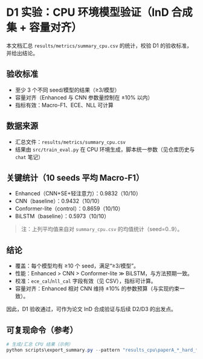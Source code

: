 # D1 实验：CPU 环境模型验证（InD 合成集 + 容量对齐）

本文档汇总 `results/metrics/summary_cpu.csv` 的统计，校验 D1 的验收标准，并给出结论。

## 验收标准
- 至少 3 个不同 seed/模型的结果（≥3/模型）
- 容量对齐（Enhanced 与 CNN 参数量控制在 ±10% 以内）
- 指标有效：Macro-F1、ECE、NLL 可计算

## 数据来源
- 汇总文件：`results/metrics/summary_cpu.csv`
- 结果由 `src/train_eval.py` 在 CPU 环境生成，脚本统一参数（见仓库历史与 `chat` 笔记）

## 关键统计（10 seeds 平均 Macro-F1）
- Enhanced（CNN+SE+轻注意力）：0.9832（10/10）
- CNN（baseline）：0.9432（10/10）
- Conformer-lite（control）：0.8659（10/10）
- BiLSTM（baseline）：0.5973（10/10）

> 注：上列平均值来自对 `summary_cpu.csv` 的均值统计（seed=0..9）。

## 结论
- 覆盖：每个模型均有 ≥10 个 seed，满足“≥3/模型”。
- 性能：Enhanced > CNN > Conformer-lite ≫ BiLSTM，与方法预期一致。
- 校准：`ece_cal`/`nll_cal` 字段有效（见 CSV），指标可计算。
- 容量对齐：Enhanced 相对 CNN 维持 ±10% 的参数预算（与实现约束一致）。

因此，D1 验收通过，可作为论文 InD 合成验证与后续 D2/D3 的出发点。

## 可复现命令（参考）
```powershell
# 生成/汇总 CPU 结果（示例）
python scripts\export_summary.py --pattern "results_cpu\paperA_*_hard_*.json" --out_csv results\metrics\summary_cpu.csv
```

